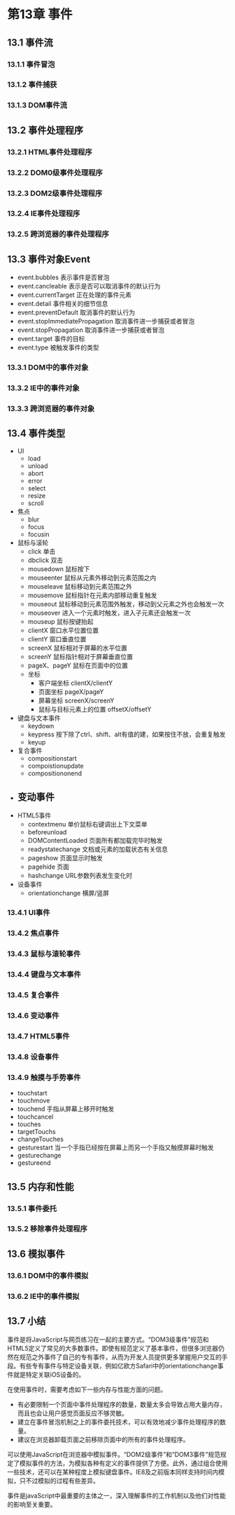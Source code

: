 # 第13章 事件
## 13.1 事件流
### 13.1.1 事件冒泡
### 13.1.2 事件捕获
### 13.1.3 DOM事件流

## 13.2 事件处理程序
### 13.2.1 HTML事件处理程序
### 13.2.2 DOM0级事件处理程序
### 13.2.3 DOM2级事件处理程序
### 13.2.4 IE事件处理程序
### 13.2.5 跨浏览器的事件处理程序

## 13.3 事件对象Event
- event.bubbles 表示事件是否冒泡
- event.cancleable 表示是否可以取消事件的默认行为
- event.currentTarget 正在处理的事件元素
- event.detail 事件相关的细节信息
- event.preventDefault 取消事件的默认行为
- event.stopImmediatePropagation 取消事件进一步捕获或者冒泡
- event.stopPropagation 取消事件进一步捕获或者冒泡
- event.target 事件的目标
- event.type 被触发事件的类型



### 13.3.1 DOM中的事件对象
### 13.3.2 IE中的事件对象
### 13.3.3 跨浏览器的事件对象


## 13.4 事件类型
- UI
  - load
  - unload
  - abort 
  - error
  - select
  - resize
  - scroll
- 焦点
  - blur
  - focus
  - focusin
- 鼠标与滚轮
  - click 单击
  - dbclick 双击
  - mousedown 鼠标按下
  - mouseenter 鼠标从元素外移动到元素范围之内
  - mouseleave 鼠标移动到元素范围之外
  - mousemove 鼠标指针在元素内部移动重复触发
  - mouseout 鼠标移动到元素范围外触发，移动到父元素之外也会触发一次
  - mouseover 进入一个元素时触发，进入子元素还会触发一次
  - mouseup 鼠标按键抬起
  - clientX 窗口水平位置位置
  - clientY 窗口垂直位置
  - screenX 鼠标相对于屏幕的水平位置
  - screenY 鼠标指针相对于屏幕垂直位置
  - pageX、pageY 鼠标在页面中的位置
  - 坐标
    - 客户端坐标 clientX/clientY
    - 页面坐标 pageX/pageY
    - 屏幕坐标 screenX/screenY
    - 鼠标与目标元素上的位置 offsetX/offsetY
- 键盘与文本事件
  - keydown
  - keypress 按下除了ctrl、shift、alt有值的建，如果按住不放，会重复触发
  - keyup
- 复合事件
  - compositionstart
  - compoistionupdate
  - compositiononend
- 变动事件
  - 
- HTML5事件
  - contextmenu 单价鼠标右键调出上下文菜单
  - beforeunload
  - DOMContentLoaded 页面所有都加载完毕时触发
  - readystatechange 文档或元素的加载状态有关信息
  - pageshow 页面显示时触发
  - pagehide 页面
  - hashchange URL参数列表发生变化时
- 设备事件
  - orientationchange 横屏/竖屏
### 13.4.1 UI事件
### 13.4.2 焦点事件
### 13.4.3 鼠标与滚轮事件
### 13.4.4 键盘与文本事件
### 13.4.5 复合事件
### 13.4.6 变动事件
### 13.4.7 HTML5事件
### 13.4.8 设备事件
### 13.4.9 触摸与手势事件
- touchstart
- touchmove
- touchend 手指从屏幕上移开时触发
- touchcancel
- touches
- targetTouchs
- changeTouches
- gesturestart 当一个手指已经按在屏幕上而另一个手指又触摸屏幕时触发
- gesturechange
- gestureend

## 13.5 内存和性能
### 13.5.1 事件委托
### 13.5.2 移除事件处理程序

## 13.6 模拟事件
### 13.6.1 DOM中的事件模拟
### 13.6.2 IE中的事件模拟

## 13.7 小结

事件是将JavaScript与网页练习在一起的主要方式。“DOM3级事件”规范和HTML5定义了常见的大多数事件。即使有规范定义了基本事件，但很多浏览器仍然在规范之外事件了自己的专有事件，从而为开发人员提供更多掌握用户交互的手段。有些专有事件与特定设备关联，例如亿欧方Safari中的orientationchange事件就是特定关联iOS设备的。

在使用事件时，需要考虑如下一些内存与性能方面的问题。

- 有必要限制一个页面中事件处理程序的数量，数量太多会导致占用大量内存，而且也会让用户感觉页面反应不够灵敏。
- 建立在事件冒泡机制之上的事件委托技术，可以有效地减少事件处理程序的数量。
- 建议在浏览器卸载页面之前移除页面中的所有的事件处理程序。

可以使用JavaScript在浏览器中模拟事件。“DOM2级事件”和“DOM3事件”规范规定了模拟事件的方法，为模拟各种有定义的事件提供了方便。此外，通过组合使用一些技术，还可以在某种程度上模拟键盘事件。IE8及之前版本同样支持时间内模拟，只不过模拟的过程有些差异。

事件是javaScript中最重要的主体之一，深入理解事件的工作机制以及他们对性能的影响至关重要。